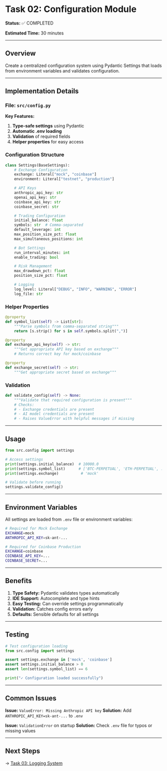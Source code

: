 # Task 02: Configuration Module

**Status:** ✅ COMPLETED

**Estimated Time:** 30 minutes

---

## Overview

Create a centralized configuration system using Pydantic Settings that loads from environment variables and validates configuration.

---

## Implementation Details

### File: `src/config.py`

**Key Features:**
1. **Type-safe settings** using Pydantic
2. **Automatic .env loading**
3. **Validation** of required fields
4. **Helper properties** for easy access

### Configuration Structure

```python
class Settings(BaseSettings):
    # Exchange Configuration
    exchange: Literal["mock", "coinbase"]
    environment: Literal["testnet", "production"]

    # API Keys
    anthropic_api_key: str
    openai_api_key: str
    coinbase_api_key: str
    coinbase_secret: str

    # Trading Configuration
    initial_balance: float
    symbols: str  # Comma-separated
    default_leverage: int
    max_position_size_pct: float
    max_simultaneous_positions: int

    # Bot Settings
    run_interval_minutes: int
    enable_trading: bool

    # Risk Management
    max_drawdown_pct: float
    position_size_pct: float

    # Logging
    log_level: Literal["DEBUG", "INFO", "WARNING", "ERROR"]
    log_file: str
```

### Helper Properties

```python
@property
def symbol_list(self) -> List[str]:
    """Parse symbols from comma-separated string"""
    return [s.strip() for s in self.symbols.split(",")]

@property
def exchange_api_key(self) -> str:
    """Get appropriate API key based on exchange"""
    # Returns correct key for mock/coinbase

@property
def exchange_secret(self) -> str:
    """Get appropriate secret based on exchange"""
```

### Validation

```python
def validate_config(self) -> None:
    """Validate that required configuration is present"""
    # Checks:
    # - Exchange credentials are present
    # - AI model credentials are present
    # - Raises ValueError with helpful messages if missing
```

---

## Usage

```python
from src.config import settings

# Access settings
print(settings.initial_balance)  # 10000.0
print(settings.symbol_list)      # ['BTC-PERPETUAL', 'ETH-PERPETUAL', ...]
print(settings.exchange)          # 'mock'

# Validate before running
settings.validate_config()
```

---

## Environment Variables

All settings are loaded from `.env` file or environment variables:

```bash
# Required for Mock Exchange
EXCHANGE=mock
ANTHROPIC_API_KEY=sk-ant-...

# Required for Coinbase Production
EXCHANGE=coinbase
COINBASE_API_KEY=...
COINBASE_SECRET=...
```

---

## Benefits

1. **Type Safety:** Pydantic validates types automatically
2. **IDE Support:** Autocomplete and type hints
3. **Easy Testing:** Can override settings programmatically
4. **Validation:** Catches config errors early
5. **Defaults:** Sensible defaults for all settings

---

## Testing

```python
# Test configuration loading
from src.config import settings

assert settings.exchange in ['mock', 'coinbase']
assert settings.initial_balance > 0
assert len(settings.symbol_list) == 6

print("✓ Configuration loaded successfully")
```

---

## Common Issues

**Issue:** `ValueError: Missing Anthropic API key`
**Solution:** Add `ANTHROPIC_API_KEY=sk-ant-...` to `.env`

**Issue:** `ValidationError` on startup
**Solution:** Check `.env` file for typos or missing values

---

## Next Steps

→ [Task 03: Logging System](03_logging.md)
